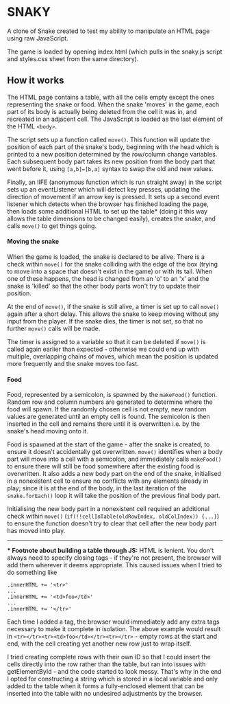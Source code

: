 # SNAKY

A clone of Snake created to test my ability to manipulate an HTML page using raw JavaScript.

The game is loaded by opening index.html (which pulls in the snaky.js script and styles.css sheet from the same directory).

## How it works

The HTML page contains a table, with all the cells empty except the ones representing the snake or food. When the snake 'moves' in the game, each part of its body is actually being deleted from the cell it was in, and recreated in an adjacent cell. The JavaScript is loaded as the last element of the HTML `<body>`.

The script sets up a function called `move()`. This function will update the position of each part of the snake's body, beginning with the head which is printed to a new position determined by the row/column change variables. Each subsequent body part takes its new position from the body part that went before it, using `[a,b]=[b,a]` syntax to swap the old and new values.

Finally, an IIFE (anonymous function which is run straight away) in the script sets up an eventListener which will detect key presses, updating the direction of movement if an arrow key is pressed. It sets up a second event listener which detects when the browser has finished loading the page, then loads some additional HTML to set up the table* (doing it this way allows the table dimensions to be changed easily), creates the snake, and calls `move()` to get things going.

#### Moving the snake

When the game is loaded, the snake is declared to be alive. There is a check within `move()` for the snake colliding with the edge of the box (trying to move into a space that doesn't exist in the game) or with its tail. When one of these happens, the head is changed from an 'o' to an 'x' and the snake is 'killed' so that the other body parts won't try to update their position.

At the end of `move()`, if the snake is still alive, a timer is set up to call `move()` again after a short delay. This allows the snake to keep moving without any input from the player. If the snake dies, the timer is not set, so that no further `move()` calls will be made.

The timer is assigned to a variable so that it can be deleted if `move()` is called again earlier than expected - otherwise we could end up with multiple, overlapping chains of moves, which mean the position is updated more frequently and the snake moves too fast.

#### Food

Food, represented by a semicolon, is spawned by the `makeFood()` function. Random row and column numbers are generated to determine where the food will spawn. If the randomly chosen cell is not empty, new random values are generated until an empty cell is found. The semicolon is then inserted in the cell and remains there until it is overwritten i.e. by the snake's head moving onto it.

Food is spawned at the start of the game - after the snake is created, to ensure it doesn't accidentally get overwritten. `move()` identifies when a body part will move into a cell with a semicolon, and immediately calls `makeFood()` to ensure there will still be food somewhere after the existing food is overwritten. It also adds a new body part on the end of the snake, initialised in a nonexistent cell to ensure no conflicts with any elements already in play; since it is at the end of the body, in the last iteration of the `snake.forEach()` loop it will take the position of the previous final body part.

Initialising the new body part in a nonexistent cell required an additional check within `move()` (`if(!!cellInTable(oldRowIndex, oldColIndex)) {...}`) to ensure the function doesn't try to clear that cell after the new body part has moved into play.

---

**\* Footnote about building a table through JS:**
HTML is lenient. You don't always need to specify closing tags - if they're not present, the browser will add them wherever it deems appropriate. This caused issues when I tried to do something like
```
.innerHTML += '<tr>'
...
.innerHTML += '<td>foo</td>'
...
.innerHTML += '</tr>'
```

Each time I added a tag, the browser would immediately add any extra tags necessary to make it complete in isolation. The above example would result in `<tr></tr><tr><td>foo</td></tr><tr></tr>` - empty rows at the start and end, with the cell creating yet another new row just to wrap itself.

I tried creating complete rows with their own ID so that I could insert the cells directly into the row rather than the table, but ran into issues with getElementById - and the code started to look messy. That's why in the end I opted for constructing a string which is stored in a local variable and only added to the table when it forms a fully-enclosed element that can be inserted into the table with no undesired adjustments by the browser.
